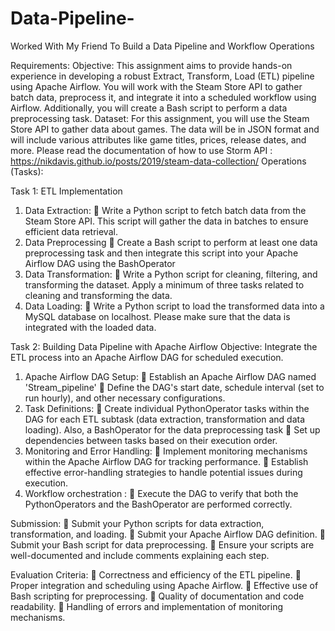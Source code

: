 # Data-Pipeline-
Worked With My Friend To Build a Data Pipeline and Workflow Operations



Requirements:
Objective: This assignment aims to provide hands-on experience in developing a robust Extract,
Transform, Load (ETL) pipeline using Apache Airflow. You will work with the Steam Store API
to gather batch data, preprocess it, and integrate it into a scheduled workflow using Airflow.
Additionally, you will create a Bash script to perform a data preprocessing task.
Dataset:
For this assignment, you will use the Steam Store API to gather data about games. The data will
be in JSON format and will include various attributes like game titles, prices, release dates, and
more. Please read the documentation of how to use Storm API : https://nikdavis.github.io/posts/2019/steam-data-collection/
Operations (Tasks):

Task 1: ETL Implementation
1. Data Extraction:
 Write a Python script to fetch batch data from the Steam Store API. This script will
gather the data in batches to ensure efficient data retrieval.
2. Data Preprocessing
 Create a Bash script to perform at least one data preprocessing task and then
integrate this script into your Apache Airflow DAG using the BashOperator
3. Data Transformation:
 Write a Python script for cleaning, filtering, and transforming the dataset. Apply
a minimum of three tasks related to cleaning and transforming the data.
4. Data Loading:
 Write a Python script to load the transformed data into a MySQL database on
localhost. Please make sure that the data is integrated with the loaded data.

Task 2: Building Data Pipeline with Apache Airflow
Objective: Integrate the ETL process into an Apache Airflow DAG for scheduled execution.
1. Apache Airflow DAG Setup:
 Establish an Apache Airflow DAG named 'Stream_pipeline'
 Define the DAG's start date, schedule interval (set to run hourly), and other
necessary configurations.
2. Task Definitions:
 Create individual PythonOperator tasks within the DAG for each ETL subtask
(data extraction, transformation and data loading). Also, a BashOperator for the
data preprocessing task
 Set up dependencies between tasks based on their execution order.
3. Monitoring and Error Handling:
 Implement monitoring mechanisms within the Apache Airflow DAG for tracking
performance.
 Establish effective error-handling strategies to handle potential issues during
execution.
4. Workflow orchestration :
 Execute the DAG to verify that both the PythonOperators and the BashOperator
are performed correctly.

Submission:
 Submit your Python scripts for data extraction, transformation, and loading.
 Submit your Apache Airflow DAG definition.
 Submit your Bash script for data preprocessing.
 Ensure your scripts are well-documented and include comments explaining each step.

Evaluation Criteria:
 Correctness and efficiency of the ETL pipeline.
 Proper integration and scheduling using Apache Airflow.
 Effective use of Bash scripting for preprocessing.
 Quality of documentation and code readability.
 Handling of errors and implementation of monitoring mechanisms.
